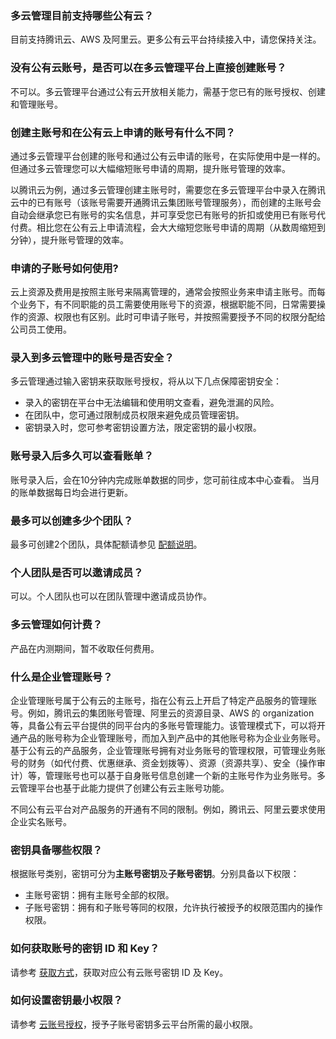 ### 多云管理目前支持哪些公有云？[](id:Q1)
目前支持腾讯云、AWS 及阿里云。更多公有云平台持续接入中，请您保持关注。



### 没有公有云账号，是否可以在多云管理平台上直接创建账号？[](id:Q2)
不可以。多云管理平台通过公有云开放相关能力，需基于您已有的账号授权、创建和管理账号。


### 创建主账号和在公有云上申请的账号有什么不同？[](id:Q3)
通过多云管理平台创建的账号和通过公有云申请的账号，在实际使用中是一样的。但通过多云管理您可以大幅缩短账号申请的周期，提升账号管理的效率。

以腾讯云为例，通过多云管理创建主账号时，需要您在多云管理平台中录入在腾讯云中的已有账号（该账号需要开通腾讯云集团账号管理服务），而创建的主账号会自动会继承您已有账号的实名信息，并可享受您已有账号的折扣或使用已有账号代付费。相比您在公有云上申请流程，会大大缩短您账号申请的周期（从数周缩短到分钟），提升账号管理的效率。


### 申请的子账号如何使用?[](id:Q4)
云上资源及费用是按照主账号来隔离管理的，通常会按照业务来申请主账号。而每个业务下，有不同职能的员工需要使用账号下的资源，根据职能不同，日常需要操作的资源、权限也有区别。此时可申请子账号，并按照需要授予不同的权限分配给公司员工使用。


### 录入到多云管理中的账号是否安全？[](id:Q5)
多云管理通过输入密钥来获取账号授权，将从以下几点保障密钥安全：
- 录入的密钥在平台中无法编辑和使用明文查看，避免泄漏的风险。
- 在团队中，您可通过限制成员权限来避免成员管理密钥。
- 密钥录入时，您可参考密钥设置方法，限定密钥的最小权限。


### 账号录入后多久可以查看账单？[](id:Q6)
账号录入后，会在10分钟内完成账单数据的同步，您可前往成本中心查看。
<dx-alert infotype="explain" title="">
当月的账单数据每日均会进行更新。
</dx-alert>


### 最多可以创建多少个团队？[](id:Q7)
最多可创建2个团队，具体配额请参见 [配额说明](https://cloud.tencent.com/document/product/1522/67280)。


### 个人团队是否可以邀请成员？[](id:Q8)
可以。个人团队也可以在团队管理中邀请成员协作。


### 多云管理如何计费？[](id:Q9)
产品在内测期间，暂不收取任何费用。


### 什么是企业管理账号？[](id:Q10)

企业管理账号属于公有云的主账号，指在公有云上开启了特定产品服务的管理账号。例如，腾讯云的集团账号管理、阿里云的资源目录、AWS 的 organization 等，具备公有云平台提供的同平台内的多账号管理能力。该管理模式下，可以将开通产品的账号称为企业管理账号，而加入到产品中的其他账号称为企业业务账号。
基于公有云的产品服务，企业管理账号拥有对业务账号的管理权限，可管理业务账号的财务（如代付费、优惠继承、资金划拨等）、资源（资源共享）、安全（操作审计）等，管理账号也可以基于自身账号信息创建一个新的主账号作为业务账号。多云管理平台也基于此能力提供了创建公有云主账号功能。

<dx-alert infotype="explain" title="">
不同公有云平台对产品服务的开通有不同的限制。例如，腾讯云、阿里云要求使用企业实名账号。
</dx-alert>

### 密钥具备哪些权限？[](id:Q10)
根据账号类别，密钥可分为**主账号密钥**及**子账号密钥**。分别具备以下权限： 
 - 主账号密钥：拥有主账号全部的权限。
 - 子账号密钥：拥有和子账号等同的权限，允许执行被授予的权限范围内的操作权限。


### 如何获取账号的密钥 ID 和 Key？[](id:Q11)
请参考 [获取方式](https://cloud.tencent.com/document/product/1522/67326#obtaining)，获取对应公有云账号密钥 ID 及 Key。


### 如何设置密钥最小权限？[](id:Q12)
请参考 [云账号授权](https://cloud.tencent.com/document/product/1522/67325)，授予子账号密钥多云平台所需的最小权限。

